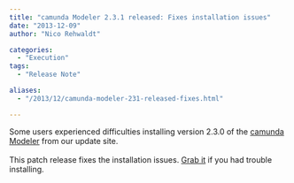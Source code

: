 ```yaml
---
title: "camunda Modeler 2.3.1 released: Fixes installation issues"
date: "2013-12-09"
author: "Nico Rehwaldt"

categories:
  - "Execution"
tags: 
  - "Release Note"

aliases:
  - "/2013/12/camunda-modeler-231-released-fixes.html"

---
```


<div>
Some users experienced difficulties installing version 2.3.0 of the <a href="http://camunda.org/download/modeler/" target="_blank">camunda Modeler</a> from our update site.<br />
<br />
This patch release fixes the installation issues. <a href="http://camunda.org/download/modeler/" target="_blank">Grab it</a> if you had trouble installing.
</div>